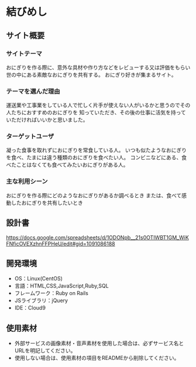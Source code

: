 # 結びめし

## サイト概要
### サイトテーマ
おにぎりを作る際に、意外な具材や作り方などをレビューする又は評価をもらい
世の中にある素敵なおにぎりを共有する。
おにぎり好きが集まるサイト。

### テーマを選んだ理由
運送業や工事業をしている人で忙しく片手が使えない人がいるかと思うのでその人たちにおすすめのおにぎりを
知っていただき、その後の仕事に活気を持っていただければいいかと思いました。


### ターゲットユーザ
凝った食事を取れずにおにぎりを常食している人。
いつも似たようなおにぎりを食べ、たまには違う種類のおにぎりを食べたい人。
コンビニなどにある、食べたことはなくても食べてみたいおにぎりがある人。

### 主な利用シーン
おにぎりを作る際にどのようなおにぎりがあるか調べるとき
または、食べて感動したおにぎりを共有したいとき

## 設計書
https://docs.google.com/spreadsheets/d/1ODONpb__21s0OTIWBT1GM_WiKFNficOVEXzhnFFPHeU/edit#gid=1091086188

## 開発環境
- OS：Linux(CentOS)
- 言語：HTML,CSS,JavaScript,Ruby,SQL
- フレームワーク：Ruby on Rails
- JSライブラリ：jQuery
- IDE：Cloud9

## 使用素材
- 外部サービスの画像素材・音声素材を使用した場合は、必ずサービス名とURLを明記してください。
- 使用しない場合は、使用素材の項目をREADMEから削除してください。